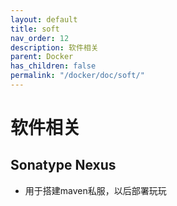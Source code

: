 ```yaml
---
layout: default
title: soft
nav_order: 12
description: 软件相关
parent: Docker
has_children: false
permalink: "/docker/doc/soft/"
---
```


# 软件相关

## Sonatype Nexus

- 用于搭建maven私服，以后部署玩玩
  
